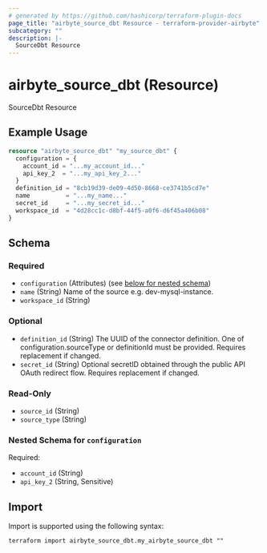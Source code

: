 ```yaml
---
# generated by https://github.com/hashicorp/terraform-plugin-docs
page_title: "airbyte_source_dbt Resource - terraform-provider-airbyte"
subcategory: ""
description: |-
  SourceDbt Resource
---
```


# airbyte_source_dbt (Resource)

SourceDbt Resource

## Example Usage

```terraform
resource "airbyte_source_dbt" "my_source_dbt" {
  configuration = {
    account_id = "...my_account_id..."
    api_key_2  = "...my_api_key_2..."
  }
  definition_id = "8cb19d39-de09-4d50-8668-ce3741b5cd7e"
  name          = "...my_name..."
  secret_id     = "...my_secret_id..."
  workspace_id  = "4d28cc1c-d8bf-44f5-a0f6-d6f45a406b08"
}
```

<!-- schema generated by tfplugindocs -->
## Schema

### Required

- `configuration` (Attributes) (see [below for nested schema](#nestedatt--configuration))
- `name` (String) Name of the source e.g. dev-mysql-instance.
- `workspace_id` (String)

### Optional

- `definition_id` (String) The UUID of the connector definition. One of configuration.sourceType or definitionId must be provided. Requires replacement if changed.
- `secret_id` (String) Optional secretID obtained through the public API OAuth redirect flow. Requires replacement if changed.

### Read-Only

- `source_id` (String)
- `source_type` (String)

<a id="nestedatt--configuration"></a>
### Nested Schema for `configuration`

Required:

- `account_id` (String)
- `api_key_2` (String, Sensitive)

## Import

Import is supported using the following syntax:

```shell
terraform import airbyte_source_dbt.my_airbyte_source_dbt ""
```
